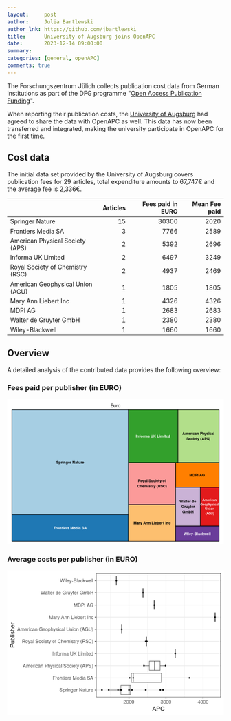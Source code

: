 ```yaml
---
layout:     post
author:     Julia Bartlewski
author_lnk: https://github.com/jbartlewski
title:      University of Augsburg joins OpenAPC
date:       2023-12-14 09:00:00
summary:    
categories: [general, openAPC]
comments: true
---
```





The Forschungszentrum Jülich collects publication cost data from German institutions as part of the DFG programme "[Open Access Publication Funding](https://www.fz-juelich.de/en/zb/open-science/open-access/monitoring-dfg-oa-publication-funding)".

When reporting their publication costs, the [University of Augsburg](https://www.uni-augsburg.de/en/) had agreed to share the data with OpenAPC as well. This data has now been transferred and integrated, making the university participate in OpenAPC for the first time.


## Cost data



The initial data set provided by the University of Augsburg covers publication fees for 29 articles, total expenditure amounts to 67,747€ and the average fee is 2,336€.



|                                 | Articles| Fees paid in EURO| Mean Fee paid|
|:--------------------------------|--------:|-----------------:|-------------:|
|Springer Nature                  |       15|             30300|          2020|
|Frontiers Media SA               |        3|              7766|          2589|
|American Physical Society (APS)  |        2|              5392|          2696|
|Informa UK Limited               |        2|              6497|          3249|
|Royal Society of Chemistry (RSC) |        2|              4937|          2469|
|American Geophysical Union (AGU) |        1|              1805|          1805|
|Mary Ann Liebert Inc             |        1|              4326|          4326|
|MDPI AG                          |        1|              2683|          2683|
|Walter de Gruyter GmbH           |        1|              2380|          2380|
|Wiley-Blackwell                  |        1|              1660|          1660|



## Overview

A detailed analysis of the contributed data provides the following overview:

### Fees paid per publisher (in EURO)

![plot of chunk tree_augsburg_2023_12_14_full](/figure/tree_augsburg_2023_12_14_full-1.png)

###  Average costs per publisher (in EURO)

![plot of chunk box_augsburg_2023_12_14_publisher_full](/figure/box_augsburg_2023_12_14_publisher_full-1.png)
